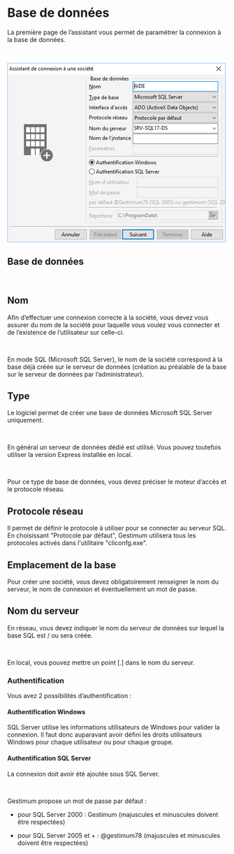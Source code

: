 # Base de données




La première page de l’assistant vous permet de paramétrer la connexion 
 à la base de données.


 


![](../../assets/images/Ouvrir/2/AssistantConnexionChoixBase2.png)


## Base de données


 


## Nom


Afin d’effectuer une connexion correcte à la société, vous devez vous 
 assurer du nom de la société pour laquelle vous voulez vous connecter 
 et de l’existence de l’utilisateur sur celle-ci.


 


En mode SQL (Microsoft SQL Server), le nom de la société correspond 
 à la base déjà créée sur le serveur de données (création au préalable 
 de la base sur le serveur de données par l’administrateur).


## Type


Le logiciel permet de créer une base de données Microsoft SQL Server 
 uniquement.


 


En général un serveur de données dédié est utilisé. Vous pouvez toutefois 
 utiliser la version Express installée en local.


 


Pour ce type de base de données, vous devez préciser le moteur d’accès 
 et le protocole réseau.


## Protocole réseau


Il permet de définir le protocole à utiliser pour se connecter au serveur 
 SQL. En choisissant "Protocole par défaut", Gestimum utilisera 
 tous les protocoles activés dans l'utilitaire "cliconfg.exe".


## Emplacement de la base


Pour créer une société, vous devez obligatoirement renseigner le nom 
 du serveur, le nom de connexion et éventuellement un mot de passe.


## Nom du serveur


En réseau, vous devez indiquer le nom du serveur de données sur lequel 
 la base SQL est / ou sera créée.


 


En local, vous pouvez mettre un point [.] dans le nom du serveur.


### Authentification


Vous avez 2 possibilités d’authentification :


#### Authentification Windows


SQL Server utilise les informations utilisateurs de Windows pour valider 
 la connexion. Il faut donc auparavant avoir défini les droits utilisateurs 
 Windows pour chaque utilisateur ou pour chaque groupe.


#### Authentification SQL Server


La connexion doit avoir été ajoutée sous SQL Server.


 


Gestimum propose un mot de passe par défaut :


- pour SQL Server 2000 : Gestimum (majuscules et minuscules doivent 
 être respectées)


- pour SQL Server 2005 et + : @gestimum78 (majuscules et minuscules 
 doivent être respectées)


